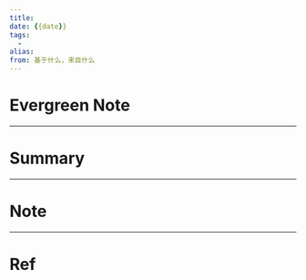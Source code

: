 ```yaml
---
title: 
date: {{date}}
tags:
  - 
alias: 
from: 基于什么，来自什么
---
```

# Evergreen Note
---
# Summary
---
# Note
---
# Ref